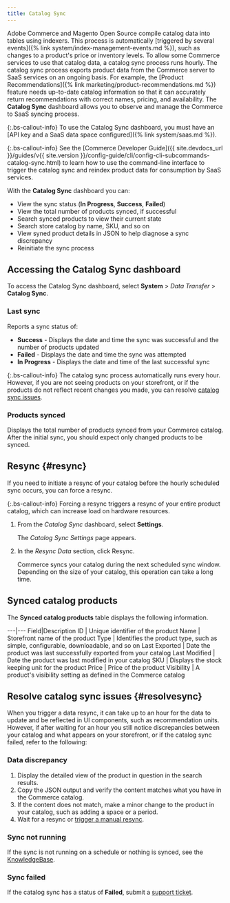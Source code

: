 ```yaml
---
title: Catalog Sync
---
```


Adobe Commerce and Magento Open Source compile catalog data into tables using indexers. This process is automatically [triggered by several events]({% link system/index-management-events.md %}), such as changes to a product's price or inventory levels. To allow some Commerce services to use that catalog data, a catalog sync process runs hourly. The catalog sync process exports product data from the Commerce server to SaaS services on an ongoing basis. For example, the [Product Recommendations]({% link marketing/product-recommendations.md %}) feature needs up-to-date catalog information so that it can accurately return recommendations with correct names, pricing, and availability. The **Catalog Sync** dashboard allows you to observe and manage the Commerce to SaaS syncing process.

{:.bs-callout-info}
To use the Catalog Sync dashboard, you must have an [API key and a SaaS data space configured]({% link system/saas.md %}).

{:.bs-callout-info}
See the [Commerce Developer Guide]({{ site.devdocs_url }}/guides/v{{ site.version }}/config-guide/cli/config-cli-subcommands-catalog-sync.html) to learn how to use the command-line interface to trigger the catalog sync and reindex product data for consumption by SaaS services.

With the **Catalog Sync** dashboard you can:

- View the sync status (**In Progress**, **Success**, **Failed**)
- View the total number of products synced, if successful
- Search synced products to view their current state
- Search store catalog by name, SKU, and so on
- View syned product details in JSON to help diagnose a sync discrepancy
- Reinitiate the sync process

## Accessing the Catalog Sync dashboard

To access the Catalog Sync dashboard, select **System** > _Data Transfer_ > **Catalog Sync**.

### Last sync

Reports a sync status of:

- **Success** - Displays the date and time the sync was successful and the number of products updated
- **Failed** - Displays the date and time the sync was attempted
- **In Progress** - Displays the date and time of the last successful sync

{:.bs-callout-info}
The catalog sync process automatically runs every hour. However, if you are not seeing products on your storefront, or if the products do not reflect recent changes you made, you can resolve [catalog sync issues](#resolvesync).

### Products synced

Displays the total number of products synced from your Commerce catalog. After the initial sync, you should expect only changed products to be synced.

## Resync {#resync}

If you need to initiate a resync of your catalog before the hourly scheduled sync occurs, you can force a resync.

{:.bs-callout-info}
Forcing a resync triggers a resync of your entire product catalog, which can increase load on hardware resources.

1. From the _Catalog Sync_ dashboard, select **Settings**.

   The _Catalog Sync Settings_ page appears.

1. In the _Resync Data_ section, click <span class="btn">Resync</span>.

   Commerce syncs your catalog during the next scheduled sync window. Depending on the size of your catalog, this operation can take a long time.

## Synced catalog products

The **Synced catalog products** table displays the following information.

---|---
Field|Description
ID | Unique identifier of the product
Name | Storefront name of the product
Type | Identifies the product type, such as simple, configurable, downloadable, and so on
Last Exported | Date the product was last successfully exported from your catalog
Last Modified | Date the product was last modified in your catalog
SKU | Displays the stock keeping unit for the product
Price | Price of the product
Visibility | A product's visibility setting as defined in the Commerce catalog

## Resolve catalog sync issues {#resolvesync}

When you trigger a data resync, it can take up to an hour for the data to update and be reflected in UI components, such as recommendation units. However, if after waiting for an hour you still notice discrepancies between your catalog and what appears on your storefront, or if the catalog sync failed, refer to the following:

### Data discrepancy

1. Display the detailed view of the product in question in the search results.
1. Copy the JSON output and verify the content matches what you have in the Commerce catalog.
1. If the content does not match, make a minor change to the product in your catalog, such as adding a space or a period.
1. Wait for a resync or [trigger a manual resync](#resync).

### Sync not running

If the sync is not running on a schedule or nothing is synced, see the [KnowledgeBase](https://support.magento.com/hc/en-us/articles/360042224851).

### Sync failed

If the catalog sync has a status of **Failed**, submit a [support ticket](https://support.magento.com/hc/en-us/articles/360019088251).

